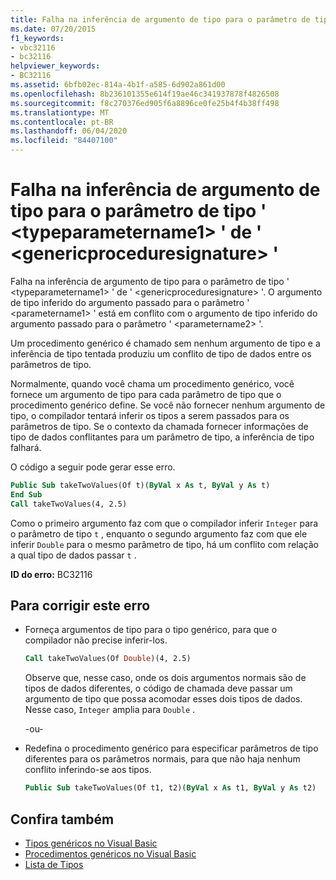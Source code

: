 ```yaml
---
title: Falha na inferência de argumento de tipo para o parâmetro de tipo ' <typeparametername1> ' de ' <genericproceduresignature> '
ms.date: 07/20/2015
f1_keywords:
- vbc32116
- bc32116
helpviewer_keywords:
- BC32116
ms.assetid: 6bfb02ec-814a-4b1f-a585-6d902a861d00
ms.openlocfilehash: 8b236101355e614f19ae46c341937878f4826508
ms.sourcegitcommit: f8c270376ed905f6a8896ce0fe25b4f4b38ff498
ms.translationtype: MT
ms.contentlocale: pt-BR
ms.lasthandoff: 06/04/2020
ms.locfileid: "84407100"
---
```

# <a name="type-argument-inference-failed-for-type-parameter-typeparametername1-of-genericproceduresignature"></a>Falha na inferência de argumento de tipo para o parâmetro de tipo ' \<typeparametername1> ' de ' \<genericproceduresignature> '
Falha na inferência de argumento de tipo para o parâmetro de tipo ' \<typeparametername1> ' de ' \<genericproceduresignature> '. O argumento de tipo inferido do argumento passado para o parâmetro ' \<parametername1> ' está em conflito com o argumento de tipo inferido do argumento passado para o parâmetro ' \<parametername2> '.  
  
 Um procedimento genérico é chamado sem nenhum argumento de tipo e a inferência de tipo tentada produziu um conflito de tipo de dados entre os parâmetros de tipo.  
  
 Normalmente, quando você chama um procedimento genérico, você fornece um argumento de tipo para cada parâmetro de tipo que o procedimento genérico define. Se você não fornecer nenhum argumento de tipo, o compilador tentará inferir os tipos a serem passados para os parâmetros de tipo. Se o contexto da chamada fornecer informações de tipo de dados conflitantes para um parâmetro de tipo, a inferência de tipo falhará.  
  
 O código a seguir pode gerar esse erro.  
  
```vb  
Public Sub takeTwoValues(Of t)(ByVal x As t, ByVal y As t)  
End Sub  
Call takeTwoValues(4, 2.5)  
```  
  
 Como o primeiro argumento faz com que o compilador inferir `Integer` para o parâmetro de tipo `t` , enquanto o segundo argumento faz com que ele inferir `Double` para o mesmo parâmetro de tipo, há um conflito com relação a qual tipo de dados passar `t` .  
  
 **ID do erro:** BC32116  
  
## <a name="to-correct-this-error"></a>Para corrigir este erro  
  
- Forneça argumentos de tipo para o tipo genérico, para que o compilador não precise inferir-los.  
  
    ```vb  
    Call takeTwoValues(Of Double)(4, 2.5)  
    ```  
  
     Observe que, nesse caso, onde os dois argumentos normais são de tipos de dados diferentes, o código de chamada deve passar um argumento de tipo que possa acomodar esses dois tipos de dados. Nesse caso, `Integer` amplia para `Double` .  
  
     -ou-  
  
- Redefina o procedimento genérico para especificar parâmetros de tipo diferentes para os parâmetros normais, para que não haja nenhum conflito inferindo-se aos tipos.  
  
    ```vb  
    Public Sub takeTwoValues(Of t1, t2)(ByVal x As t1, ByVal y As t2)  
    ```  
  
## <a name="see-also"></a>Confira também

- [Tipos genéricos no Visual Basic](../programming-guide/language-features/data-types/generic-types.md)
- [Procedimentos genéricos no Visual Basic](../programming-guide/language-features/data-types/generic-procedures.md)
- [Lista de Tipos](../language-reference/statements/type-list.md)

